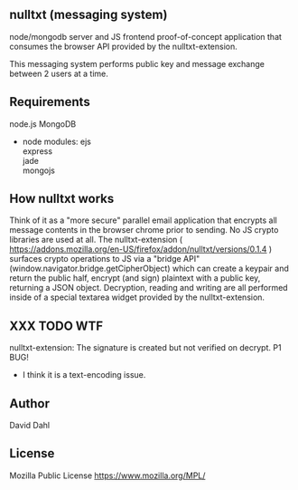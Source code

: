 nulltxt (messaging system)
--------------------------

node/mongodb server and JS frontend proof-of-concept application that consumes the browser API provided by the nulltxt-extension.

This messaging system performs public key and message exchange between 2 users at a time.

Requirements
------------

node.js
MongoDB

* node modules:
ejs  
express  
jade  
mongojs

How nulltxt works
-----------------

Think of it as a "more secure" parallel email application that encrypts all message contents in the browser chrome prior to sending. No JS crypto libraries are used at all. The nulltxt-extension ( https://addons.mozilla.org/en-US/firefox/addon/nulltxt/versions/0.1.4 ) surfaces crypto operations to JS via a "bridge API" (window.navigator.bridge.getCipherObject) which can create a keypair and return the public half, encrypt (and sign) plaintext with a public key, returning a JSON object. Decryption, reading and writing are all performed inside of a special textarea widget provided by the nulltxt-extension.

XXX TODO WTF
------------

nulltxt-extension: The signature is created but not verified on decrypt. P1 BUG!
  * I think it is a text-encoding issue.  

Author
------
David Dahl <ddahl AT nulltxt DOT se>

License
-------
Mozilla Public License
https://www.mozilla.org/MPL/
